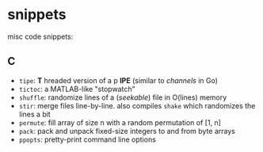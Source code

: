 snippets
========

misc code snippets:

C
-

* `tipe`: __T__ hreaded version of a p __IPE__ (similar to *channels* in Go)
* `tictoc`: a MATLAB-like "stopwatch"
* `shuffle`: randomize lines of a (*seekable*) file in O(lines) memory
* `stir`: merge files line-by-line. also compiles `shake` which randomizes the lines a bit
* `permute`: fill array of size n with a random permutation of [1, n]
* `pack`: pack and unpack fixed-size integers to and from byte arrays
* `ppopts`: pretty-print command line options
